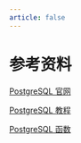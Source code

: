 ```yaml
---
article: false
---
```


# 参考资料

[PostgreSQL 官网](https://www.postgresql.org/)

[PostgreSQL 教程](https://www.sjkjc.com/postgresql/)

[PostgreSQL 函数](https://www.sjkjc.com/postgresql-ref/)